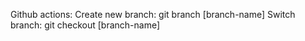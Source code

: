 Github actions:
Create new branch: git branch [branch-name]
Switch branch: git checkout [branch-name]

